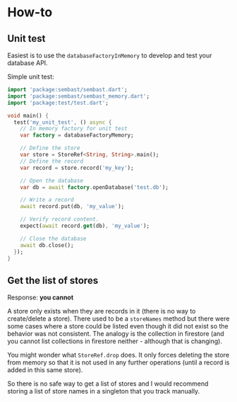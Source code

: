 # How-to

## Unit test

Easiest is to use the `databaseFactoryInMemory` to develop and test your database API.

Simple unit test:
```dart
import 'package:sembast/sembast.dart';
import 'package:sembast/sembast_memory.dart';
import 'package:test/test.dart';

void main() {
  test('my_unit_test', () async {
    // In memory factory for unit test
    var factory = databaseFactoryMemory;

    // Define the store
    var store = StoreRef<String, String>.main();
    // Define the record
    var record = store.record('my_key');

    // Open the database
    var db = await factory.openDatabase('test.db');

    // Write a record
    await record.put(db, 'my_value');

    // Verify record content.
    expect(await record.get(db), 'my_value');

    // Close the database
    await db.close();
  });
}
```
## Get the list of stores

Response: **you cannot**

A store only exists when they are records in it 
(there is no way to create/delete a store). There used to be a `storeNames` method
but there were some cases where a store could be listed even though it did not 
exist so the behavior was not consistent. The analogy is the collection 
in firestore (and you cannot list collections in firestore neither - although that is changing).

You might wonder what `StoreRef.drop` does. It only forces deleting the store from memory so that it is not
used in any further operations (until a record is added in this same store). 
 
So there is no safe way to get a list of stores and I would recommend storing a list of store names in a singleton that 
you track manually.